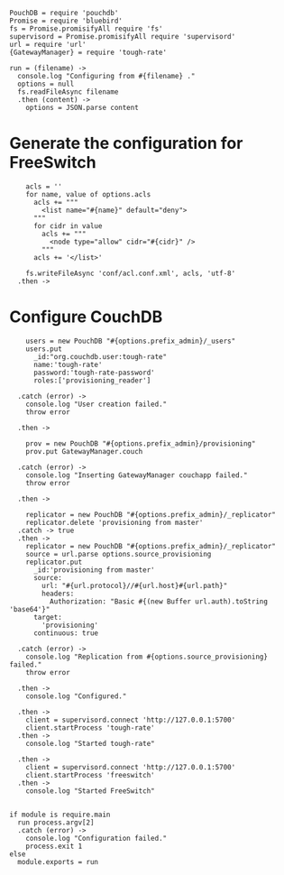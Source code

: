     PouchDB = require 'pouchdb'
    Promise = require 'bluebird'
    fs = Promise.promisifyAll require 'fs'
    supervisord = Promise.promisifyAll require 'supervisord'
    url = require 'url'
    {GatewayManager} = require 'tough-rate'

    run = (filename) ->
      console.log "Configuring from #{filename} ."
      options = null
      fs.readFileAsync filename
      .then (content) ->
        options = JSON.parse content

Generate the configuration for FreeSwitch
=========================================

        acls = ''
        for name, value of options.acls
          acls += """
            <list name="#{name}" default="deny">
          """
          for cidr in value
            acls += """
              <node type="allow" cidr="#{cidr}" />
            """
          acls += '</list>'

        fs.writeFileAsync 'conf/acl.conf.xml', acls, 'utf-8'
      .then ->

Configure CouchDB
=================

        users = new PouchDB "#{options.prefix_admin}/_users"
        users.put
          _id:"org.couchdb.user:tough-rate"
          name:'tough-rate'
          password:'tough-rate-password'
          roles:['provisioning_reader']

      .catch (error) ->
        console.log "User creation failed."
        throw error

      .then ->

        prov = new PouchDB "#{options.prefix_admin}/provisioning"
        prov.put GatewayManager.couch

      .catch (error) ->
        console.log "Inserting GatewayManager couchapp failed."
        throw error

      .then ->

        replicator = new PouchDB "#{options.prefix_admin}/_replicator"
        replicator.delete 'provisioning from master'
      .catch -> true
      .then ->
        replicator = new PouchDB "#{options.prefix_admin}/_replicator"
        source = url.parse options.source_provisioning
        replicator.put
          _id:'provisioning from master'
          source:
            url: "#{url.protocol}//#{url.host}#{url.path}"
            headers:
              Authorization: "Basic #{(new Buffer url.auth).toString 'base64'}"
          target:
            'provisioning'
          continuous: true

      .catch (error) ->
        console.log "Replication from #{options.source_provisioning} failed."
        throw error

      .then ->
        console.log "Configured."

      .then ->
        client = supervisord.connect 'http://127.0.0.1:5700'
        client.startProcess 'tough-rate'
      .then ->
        console.log "Started tough-rate"

      .then ->
        client = supervisord.connect 'http://127.0.0.1:5700'
        client.startProcess 'freeswitch'
      .then ->
        console.log "Started FreeSwitch"


    if module is require.main
      run process.argv[2]
      .catch (error) ->
        console.log "Configuration failed."
        process.exit 1
    else
      module.exports = run
